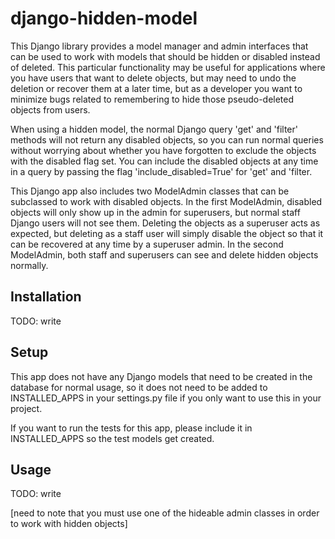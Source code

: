 # django-hidden-model

This Django library provides a model manager and admin interfaces that can be
used to work with models that should be hidden or disabled instead of deleted.
This particular functionality may be useful for applications where you have
users that want to delete objects, but may need to undo the deletion or recover
them at a later time, but as a developer you want to minimize bugs related to
remembering to hide those pseudo-deleted objects from users.

When using a hidden model, the normal Django query 'get' and 'filter' methods
will not return any disabled objects, so you can run normal queries without
worrying about whether you have forgotten to exclude the objects with the
disabled flag set. You can include the disabled objects at any time in a query
by passing the flag 'include_disabled=True' for 'get' and 'filter.

This Django app also includes two ModelAdmin classes that can be subclassed to
work with disabled objects. In the first ModelAdmin, disabled objects will only
show up in the admin for superusers, but normal staff Django users will not see
them. Deleting the objects as a superuser acts as expected, but deleting as a
staff user will simply disable the object so that it can be recovered at any
time by a superuser admin. In the second ModelAdmin, both staff and superusers
can see and delete hidden objects normally.

## Installation

TODO: write

## Setup

This app does not have any Django models that need to be created in the
database for normal usage, so it does not need to be added to INSTALLED_APPS in
your settings.py file if you only want to use this in your project.

If you want to run the tests for this app, please include it in INSTALLED_APPS
so the test models get created.

## Usage

TODO: write

[need to note that you must use one of the hideable admin classes in order to
 work with hidden objects]
